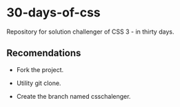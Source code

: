 # 30-days-of-css

Repository for solution challenger of CSS 3 - in thirty days.


## Recomendations 

- Fork the project.

- Utility git clone. 

- Create the branch named csschalenger. 
